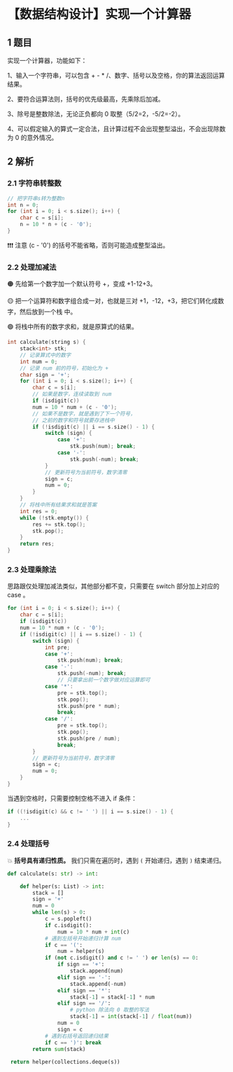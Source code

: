 # 【数据结构设计】实现一个计算器


## 1 题目

实现一个计算器，功能如下：

1、输入一个字符串，可以包含 + - * /、数字、括号以及空格，你的算法返回运算结果。

2、要符合运算法则，括号的优先级最高，先乘除后加减。

3、除号是整数除法，无论正负都向 0 取整（5/2=2，-5/2=-2）。

4、可以假定输入的算式⼀定合法，且计算过程不会出现整型溢出，不会出现除数为 0 的意外情况。  

## 2 解析

### 2.1 字符串转整数

```c++
// 把字符串s转为整数n
int n = 0;
for (int i = 0; i < s.size(); i++) {
	char c = s[i];
	n = 10 * n + (c - '0');
}
```

❗❗❗ 注意 (c - '0')  的括号不能省略，否则可能造成整型溢出。  

### 2.2 处理加减法

🟠 先给第⼀个数字加⼀个默认符号 +，变成 +1-12+3。 

🟡 把⼀个运算符和数字组合成⼀对，也就是三对 +1，-12，+3，把它们转化成数字，然后放到⼀个栈 中。 

🟢 将栈中所有的数字求和，就是原算式的结果。

```c++
int calculate(string s) {
	stack<int> stk;
	// 记录算式中的数字
	int num = 0;
	// 记录 num 前的符号，初始化为 +
	char sign = '+';
	for (int i = 0; i < s.size(); i++) {
		char c = s[i];
		// 如果是数字，连续读取到 num
		if (isdigit(c))
		num = 10 * num + (c - '0');
		// 如果不是数字，就是遇到了下⼀个符号，
		// 之前的数字和符号就要存进栈中
		if (!isdigit(c) || i == s.size() - 1) {
			switch (sign) {
				case '+':
					stk.push(num); break;
				case '-':
					stk.push(-num); break;
			}
			// 更新符号为当前符号，数字清零
			sign = c;
			num = 0;
		}
 	}
 	// 将栈中所有结果求和就是答案
 	int res = 0;
 	while (!stk.empty()) {
 		res += stk.top();
 		stk.pop();
 	}
 	return res;
}
```

### 2.3 处理乘除法

思路跟仅处理加减法类似，其他部分都不变，只需要在 switch 部分加上对应的 case 。

```c++
for (int i = 0; i < s.size(); i++) {
 	char c = s[i];
 	if (isdigit(c))
	num = 10 * num + (c - '0');
 	if (!isdigit(c) || i == s.size() - 1) {
 		switch (sign) {
 			int pre;
 			case '+':
 				stk.push(num); break;
 			case '-':
 				stk.push(-num); break;
 				// 只要拿出前⼀个数字做对应运算即可
 			case '*':
 				pre = stk.top();
 				stk.pop();
 				stk.push(pre * num);
 				break;
 			case '/':
 				pre = stk.top();
 				stk.pop();
 				stk.push(pre / num);
 				break;
 		}
 		// 更新符号为当前符号，数字清零
 		sign = c;
 		num = 0;
 	}
}
```

当遇到空格时，只需要控制空格不进入 if 条件：

```c++
if ((!isdigit(c) && c != ' ') || i == s.size() - 1) {
 	...
}
```

### 2.4 处理括号

💥 **括号具有递归性质。** 我们只需在遍历时，遇到  `(`  开始递归，遇到  `)`  结束递归。

```Python
def calculate(s: str) -> int:

 	def helper(s: List) -> int:
 		stack = []
 		sign = '+'
 		num = 0
 		while len(s) > 0:
 			c = s.popleft()
 			if c.isdigit():
 				num = 10 * num + int(c)
 			# 遇到左括号开始递归计算 num
 			if c == '(':
				num = helper(s)
 			if (not c.isdigit() and c != ' ') or len(s) == 0:
 				if sign == '+':
 					stack.append(num)
	 			elif sign == '-':
 					stack.append(-num)
 				elif sign == '*':
 					stack[-1] = stack[-1] * num
 				elif sign == '/':
 					# python 除法向 0 取整的写法
 					stack[-1] = int(stack[-1] / float(num))
 				num = 0
 				sign = c
 			# 遇到右括号返回递归结果
 			if c == ')': break
 		return sum(stack)
    
 return helper(collections.deque(s))
```


